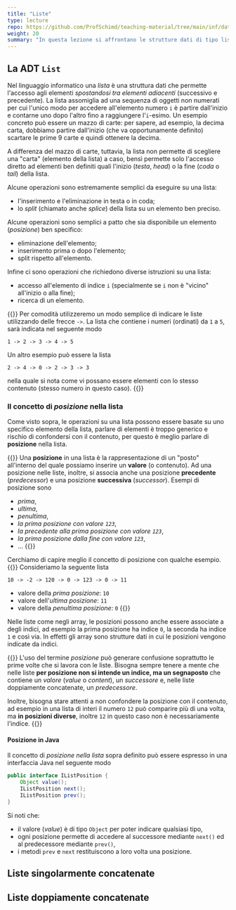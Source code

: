 ```yaml
---
title: "Liste"
type: lecture
repo: https://github.com/ProfSchimd/teaching-material/tree/main/inf/datastructure/list
weight: 20
summary: "In questa lezione si affrontano le strutture dati di tipo lista sia singolarmente che doppiamente concatenate."
---
```


## La ADT `List`
Nel linguaggio informatico una *lista* è una struttura dati che permette l'accesso agli
elementi *spostandosi tra elementi adiacenti* (successivo e precedente). La lista assomiglia ad una
sequenza di oggetti non numerati per cui l'unico modo per accedere all'elemento numero `i` è
partire dall'inizio e contarne uno dopo l'altro fino a raggiungere l'`i`-esimo. Un esempio
concreto può essere un mazzo di carte: per sapere, ad esempio, la decima carta, dobbiamo
partire dall'inizio (che va opportunamente definito) scartare le prime 9 carte e quindi
ottenere la decima.

A differenza del mazzo di carte, tuttavia, la lista non permette di scegliere una "carta"
(elemento della lista) a caso, bensì permette solo l'accesso diretto ad elementi ben definiti
quali l'inizio (*testa*, *head*) o la fine (*coda* o *tail*) della lista.

Alcune operazioni sono estremamente semplici da eseguire su una lista:
* l'inserimento e l'eliminazione in testa o in coda;
* lo *split* (chiamato anche *splice*) della lista su un elemento ben preciso.

Alcune operazioni sono semplici a patto che sia disponibile un elemento (*posizione*)
ben specifico:
* eliminazione dell'elemento;
* inserimento prima o dopo l'elemento;
* split rispetto all'elemento.

Infine ci sono operazioni che richiedono diverse istruzioni su una lista:
* accesso all'elemento di indice `i` (specialmente se `i` non è "vicino" all'inizio o alla fine);
* ricerca di un elemento.

{{<observe>}}
Per comodità utilizzeremo un modo semplice di indicare le liste utilizzando delle frecce
`->`. La lista che contiene i numeri (ordinati) da `1` a `5`, sarà indicata nel seguente
modo

    1 -> 2 -> 3 -> 4 -> 5

Un altro esempio può essere la lista

    2 -> 4 -> 0 -> 2 -> 3 -> 3

nella quale si nota come vi possano essere elementi con lo stesso contenuto (stesso numero
in questo caso).
{{</observe>}}

### Il concetto di *posizione* nella lista
Come visto sopra, le operazioni su una lista possono essere basate su uno specifico
elemento della lista, parlare di elementi è troppo generico e rischio di confondersi
con il contenuto, per questo è meglio parlare di **posizione** nella lista.

{{<def title="Posizione e Valore">}}
Una **posizione** in una lista è la rappresentazione di un "posto" all'interno del
quale possiamo inserire un **valore** (o contenuto). Ad una posizione nelle liste,
inoltre, si associa anche una posizione **precedente** (*predecessor*) e una
posizione **successiva** (*successor*).
Esempi di posizione sono
* *prima*, 
* *ultima*, 
* *penultima*, 
* *la prima posizione con valore `123`*, 
* *la precedente alla prima posizione con valore `123`*, 
* *la prima posizione dalla fine con valore `123`*, 
* ...
{{</def>}}

Cerchiamo di capire meglio il concetto di posizione con qualche esempio.
{{<example>}}
Consideriamo la seguente lista

    10 -> -2 -> 120 -> 0 -> 123 -> 0 -> 11

* valore della *prima posizione*: `10`
* valore dell'*ultima posizione*: `11`
* valore della *penultima posizione*: `0`
{{</example>}}

Nelle liste come negli array, le posizioni possono anche essere associate a degli
indici, ad esempio la prima posizione ha indice `0`, la seconda ha indice `1` e
così via. In effetti gli array sono strutture dati in cui le posizioni vengono
indicate da indici.

{{<attention>}}
L'uso del termine *posizione* può generare confusione soprattutto le prime volte che
si lavora con le liste. Bisogna sempre tenere a mente che nelle liste **per posizione
non si intende un indice, ma un segnaposto** che contiene un *valore* (*value* o
*content*), un *successore* e, nelle liste doppiamente concatenate, un *predecessore*.

Inoltre, bisogna stare attenti a non confondere la posizione con il contenuto, ad
esempio in una lista di interi il numero `12` può comparire più di una volta, ma
**in posizioni diverse**, inoltre `12` in questo caso non è necessariamente l'indice.
{{</attention>}}

#### Posizione in Java
Il concetto di *posizione nella lista* sopra definito può essere espresso in una
interfaccia Java nel seguente modo

```java
public interface IListPosition {
    Object value();
    IListPosition next();
    IListPosition prev();
}
```

Si noti che:
* il valore (*value*) è di tipo `Object` per poter indicare qualsiasi tipo,
* ogni posizione permette di accedere al successore mediante `next()` ed
al predecessore mediante `prev()`,
* i metodi `prev` e `next` restituiscono a loro volta una posizione.

## Liste singolarmente concatenate

## Liste doppiamente concatenate